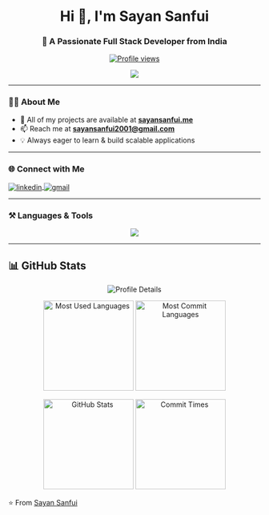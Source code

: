 <!-- Profile Header -->
<h1 align="center">Hi 👋, I'm Sayan Sanfui</h1>
<h3 align="center">🚀 A Passionate Full Stack Developer from India</h3>

<p align="center">
  <a href="https://github.com/sayan2001s">
    <img src="https://komarev.com/ghpvc/?username=sayan2001s&label=Profile%20views&color=0e75b6&style=flat" alt="Profile views"/>
  </a>
  <p align="center">
  <img src="https://github-profile-trophy.vercel.app/?username=sayan2001s&theme=radical&no-frame=true&no-bg=true&margin-w=15&margin-h=15&rank=-?&row=1" />
</p>
</p>

---

### 👨‍💻 About Me  
- 🔭 All of my projects are available at **[sayansanfui.me](https://sayansanfui.me)**  
- 📫 Reach me at **sayansanfui2001@gmail.com**  
- 💡 Always eager to learn & build scalable applications  

---

### 🌐 Connect with Me  
<p align="left">
  <a href="https://linkedin.com/in/sayan-sanfui-3074a2246" target="blank">
    <img align="center" src="https://skillicons.dev/icons?i=linkedin" alt="linkedin"/>
  </a>
  <a href="mailto:sayansanfui2001@gmail.com" target="blank">
    <img align="center" src="https://skillicons.dev/icons?i=gmail" alt="gmail"/>
  </a>
</p>

---

### ⚒️ Languages & Tools  
<p align="center">
  <img src="https://skillicons.dev/icons?i=html,css,js,ts,react,nodejs,express,angular,java,python,c,redis,tailwind" />
</p>

---

## 📊 GitHub Stats  

<p align="center">
  <img src="https://github-profile-summary-cards.vercel.app/api/cards/profile-details?username=sayan2001s&theme=radical" alt="Profile Details" />
</p>

<p align="center">
  <img src="https://github-profile-summary-cards.vercel.app/api/cards/repos-per-language?username=sayan2001s&theme=radical" alt="Most Used Languages" height="180"/>
  <img src="https://github-profile-summary-cards.vercel.app/api/cards/most-commit-language?username=sayan2001s&theme=radical" alt="Most Commit Languages" height="180"/>
</p>

<p align="center">
  <img src="https://github-profile-summary-cards.vercel.app/api/cards/stats?username=sayan2001s&theme=radical" alt="GitHub Stats" height="180"/>
  <img src="https://github-profile-summary-cards.vercel.app/api/cards/productive-time?username=sayan2001s&theme=radical&utcOffset=5" alt="Commit Times" height="180"/>
</p>

⭐️ From [Sayan Sanfui](https://github.com/sayan2001s)
